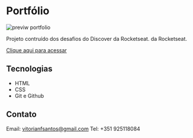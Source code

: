 # Portfólio

![previw portfolio](https://user-images.githubusercontent.com/113269524/211428599-f21ebd22-b0e1-4d0f-bf5c-dfedd8cf7a0f.png)

Projeto contruído dos desafios do Discover da Rocketseat. 
da Rocketseat.

[Clique aqui para acessar](https://v1fonseca911.github.io/portfolio)


## Tecnologias

- HTML
- CSS
- Git e Github

## Contato

Email: vitorianfsantos@gmail.com
Tel: +351 925118084

